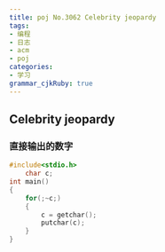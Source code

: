 ```yaml
---
title: poj No.3062 Celebrity jeopardy
tags: 
- 编程
- 日志
- acm
- poj
categories: 
- 学习
grammar_cjkRuby: true
---
```


## Celebrity jeopardy

### 直接输出的数字

<!--more-->

```cpp c
#include<stdio.h>
    char c;
int main()
{
    for(;~c;)
    {
        c = getchar();
        putchar(c);
    }    
}
```


